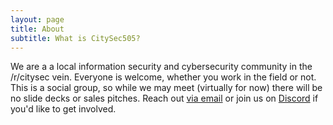 ```yaml
---
layout: page
title: About
subtitle: What is CitySec505?
---
```


We are a a local information security and cybersecurity community in the /r/citysec vein. Everyone is welcome, whether you work in the field or not. This is a social group, so while we may meet (virtually for now) there will be no slide decks or sales pitches. Reach out [via email](mailto:citysec505@protonmail.com) or join us on [Discord](https://discord.gg/YunuV5Z) if you'd like to get involved.
